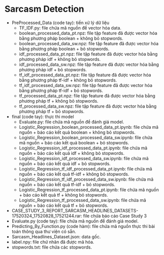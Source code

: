 # Sarcasm Detection
-   PreProcessed_Data (code tay): tiền xử lý dữ liệu
    + TF_IDF.py: file chứa mã nguồn để vector hóa data.
    + boolean_processed_data_pt.npz: file tập feature đã được vector hóa bằng phương pháp boolean + không bỏ stopwords.
    + boolean_processed_data_sw.npz: file tập feature đã được vector hóa bằng phương pháp boolean + bỏ stopwords.
    + idf_processed_data_pt.npz: file tập feature đã được vector hóa bằng phương pháp idf + không bỏ stopwords.
    + idf_processed_data_sw.npz: file tập feature đã được vector hóa bằng phương pháp idf + bỏ stopwords.
    + tf_idf_processed_data_pt.npz: file tập feature đã được vector hóa bằng phương pháp tf-idf + không bỏ stopwords.
    + tf_idf_processed_data_sw.npz: file tập feature đã được vector hóa bằng phương pháp tf-idf + bỏ stopwords.
    + tf_processed_data_pt.npz: file tập feature đã được vector hóa bằng phương pháp tf + không bỏ stopwords.
    + tf_processed_data_sw.npz: file tập feature đã được vector hóa bằng phương pháp tf + bỏ stopwords.
-   final (code tay): thực thi model
    + Evaluate.py: file chứa mã nguồn để đánh giá model.
    + Logistic_Regression_boolean_processed_data_pt.ipynb: file chứa mã nguồn + báo cáo kết quả boolean + không bỏ stopwords.
    + Logistic_Regression_boolean_processed_data_sw.ipynb: file chứa mã nguồn + báo cáo kết quả boolean + bỏ stopwords.
    + Logistic_Regression_idf_processed_data_pt.ipynb: file chứa mã nguồn + báo cáo kết quả idf + không bỏ stopwords.
    + Logistic_Regression_idf_processed_data_sw.ipynb: file chứa mã nguồn + báo cáo kết quả idf + bỏ stopwords.
    + Logistic_Regression_tf_idf_processed_data_pt.ipynb: file chứa mã nguồn + báo cáo kết quả tf-idf + không bỏ stopwords.
    + Logistic_Regression_tf_idf_processed_data_sw.ipynb: file chứa mã nguồn + báo cáo kết quả tf-idf + bỏ stopwords.
    + Logistic_Regression_tf_processed_data_pt.ipynb: file chứa mã nguồn + báo cáo kết quả tf + không bỏ stopwords.
    + Logistic_Regression_tf_processed_data_sw.ipynb: file chứa mã nguồn + báo cáo kết quả tf + bỏ stopwords.
-   CASE_STUDY_3_REPORT_SARCASM_HEADLINES_DATASETS-17520324_17520828_17521244.rar: file chứa báo cáo Case Study 3
-   Evaluate.py (code tay): file chứa mã nguồn để đánh giá model.
-   Predicting_By_Function.py (code hàm): file chứa mã nguồn thực thi bài toán thông qua thư viện có sẵn.
-   Sarcasm_Headlines_Dataset.json: data gốc.
-   label.npy: file chứ nhãn đã được mã hóa.
-   stopwords.txt: file chứa các stopwords.
    
